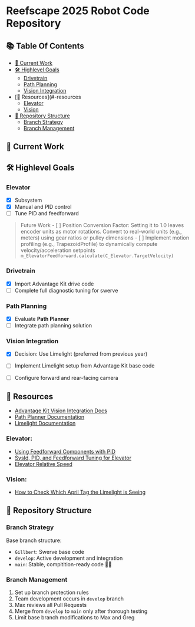 # Reefscape 2025 Robot Code Repository


<!-- Table Of Contents -->
## 📚 Table Of Contents
- [🚧 Current Work](#-current-work)
- [🛠️ Highlevel Goals](#️-highlevel-goals)
  - [Drivetrain](#drivetrain)
  - [Path Planning](#path-planning)
  - [Vision Integration](#vision-integration)
- [💫 Resources](#-resources
  - [Elevator](#elevator)
  - [Vision](#vision)
- [🤖 Repository Structure](#-repository-structure)
    - [Branch Strategy](#branch-strategy)
    - [Branch Management](#branch-management)


## 🚧 Current Work





## 🛠️ Highlevel Goals

### Elevator
- [x] Subsystem
- [x] Manual and PID control
- [ ] Tune PID and feedforward
> Future Work
    - [ ] Position Conversion Factor: Setting it to 1.0 leaves encoder units as motor rotations. Convert to real-world units (e.g., meters) using gear ratios or pulley dimensions
    - [ ] Implement motion profiling (e.g., TrapezoidProfile) to dynamically compute velocity/acceleration setpoints `m_ElevatorFeedforward.calculate(C_Elevator.TargetVelocity)`


### Drivetrain
- [x] Import Advantage Kit drive code
- [ ] Complete full diagnostic tuning for swerve

### Path Planning
- [x] Evaluate **Path Planner**
- [ ] Integrate path planning solution

### Vision Integration
- [x] Decision: Use Limelight (preferred from previous year)
- [ ] Implement Limelight setup from Advantage Kit base code
- [ ] Configure forward and rear-facing camera



## 💫 Resources
- [Advantage Kit Vision Integration Docs](https://docs.advantagekit.org/getting-started/template-projects/talonfx-swerve-template/#vision-integration)
- [Path Planner Documentation](https://pathplanner.dev/home.html)
- [Limelight Documentation](https://docs.limelightvision.io/en/latest/)

### Elevator:
- [Using Feedforward Components with PID](https://docs.wpilib.org/en/stable/docs/software/advanced-controls/controllers/combining-feedforward-feedback.html?utm_source=chatgpt.com#using-feedforward-components-with-pid)
- [SysId, PID, and Feedforward Tuning for Elevator](https://www.chiefdelphi.com/t/sysid-pid-and-feedfoward-tuning-for-elevator/482797)
- [Elevator Relative Speed](https://www.chiefdelphi.com/t/elevator-relative-speed/482861)
### Vision:
- [How to Check Which April Tag the Limelight is Seeing](https://www.chiefdelphi.com/t/how-to-check-which-april-tag-the-limelight-is-seeing/483990/2)


## 🤖 Repository Structure

### Branch Strategy
Base branch structure:
- `Gillbert`: Swerve base code
- `develop`: Active development and integration
- `main`: Stable, compitition-ready code 🤖🥳

### Branch Management
1. Set up branch protection rules
2. Team development occurs in `develop` branch
3. Max reviews all Pull Requests
4. Merge from `develop` to `main` only after thorough testing
5. Limit base branch modifications to Max and Greg
